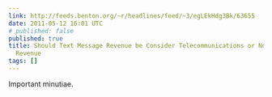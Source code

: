 ```yaml
---
link: http://feeds.benton.org/~r/headlines/feed/~3/egLEkHdg3Bk/63655
date: 2011-05-12 16:01 UTC
# published: false
published: true
title: Should Text Message Revenue be Consider Telecommunications or Non-telecommunications
  Revenue
tags: []
---
```


Important minutiae.
